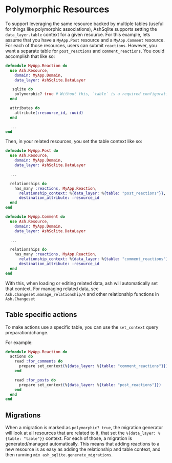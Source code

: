 <!--
SPDX-FileCopyrightText: 2020 Zach Daniel

SPDX-License-Identifier: MIT
-->

# Polymorphic Resources

To support leveraging the same resource backed by multiple tables (useful for things like polymorphic associations), AshSqlite supports setting the `data_layer.table` context for a given resource. For this example, lets assume that you have a `MyApp.Post` resource and a `MyApp.Comment` resource. For each of those resources, users can submit `reactions`. However, you want a separate table for `post_reactions` and `comment_reactions`. You could accomplish that like so:

```elixir
defmodule MyApp.Reaction do
  use Ash.Resource,
    domain: MyApp.Domain,
    data_layer: AshSqlite.DataLayer

   sqlite do
    polymorphic? true # Without this, `table` is a required configuration
  end

  attributes do
    attribute(:resource_id, :uuid)
  end

  ...
end
```

Then, in your related resources, you set the table context like so:

```elixir
defmodule MyApp.Post do
  use Ash.Resource,
    domain: MyApp.Domain,
    data_layer: AshSqlite.DataLayer

  ...

  relationships do
    has_many :reactions, MyApp.Reaction,
      relationship_context: %{data_layer: %{table: "post_reactions"}},
      destination_attribute: :resource_id
  end
end

defmodule MyApp.Comment do
  use Ash.Resource,
    domain: MyApp.Domain,
    data_layer: AshSqlite.DataLayer

  ...

  relationships do
    has_many :reactions, MyApp.Reaction,
      relationship_context: %{data_layer: %{table: "comment_reactions"}},
      destination_attribute: :resource_id
  end
end
```

With this, when loading or editing related data, ash will automatically set that context.
For managing related data, see `Ash.Changeset.manage_relationship/4` and other relationship functions
in `Ash.Changeset`

## Table specific actions

To make actions use a specific table, you can use the `set_context` query preparation/change.

For example:

```elixir
defmodule MyApp.Reaction do
  actions do
    read :for_comments do
      prepare set_context(%{data_layer: %{table: "comment_reactions"}})
    end

    read :for_posts do
      prepare set_context(%{data_layer: %{table: "post_reactions"}})
    end
  end
end
```

## Migrations

When a migration is marked as `polymorphic? true`, the migration generator will look at
all resources that are related to it, that set the `%{data_layer: %{table: "table"}}` context.
For each of those, a migration is generated/managed automatically. This means that adding reactions
to a new resource is as easy as adding the relationship and table context, and then running
`mix ash_sqlite.generate_migrations`.
